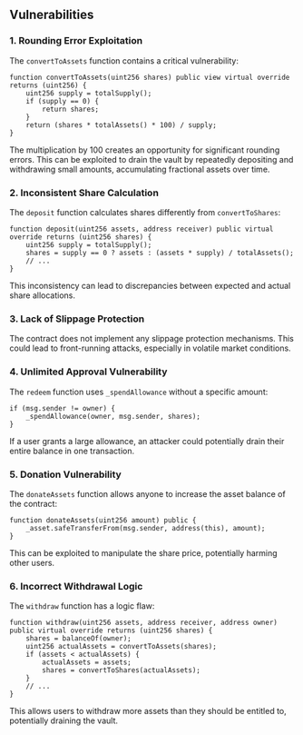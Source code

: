 ## Vulnerabilities

### 1. Rounding Error Exploitation

The `convertToAssets` function contains a critical vulnerability:

```solidity
function convertToAssets(uint256 shares) public view virtual override returns (uint256) {
    uint256 supply = totalSupply();
    if (supply == 0) {
        return shares;
    }
    return (shares * totalAssets() * 100) / supply;
}
```

The multiplication by 100 creates an opportunity for significant rounding errors. This can be exploited to drain the vault by repeatedly depositing and withdrawing small amounts, accumulating fractional assets over time.

### 2. Inconsistent Share Calculation

The `deposit` function calculates shares differently from `convertToShares`:

```solidity
function deposit(uint256 assets, address receiver) public virtual override returns (uint256 shares) {
    uint256 supply = totalSupply();
    shares = supply == 0 ? assets : (assets * supply) / totalAssets();
    // ...
}
```

This inconsistency can lead to discrepancies between expected and actual share allocations.

### 3. Lack of Slippage Protection

The contract does not implement any slippage protection mechanisms. This could lead to front-running attacks, especially in volatile market conditions.

### 4. Unlimited Approval Vulnerability

The `redeem` function uses `_spendAllowance` without a specific amount:

```solidity
if (msg.sender != owner) {
    _spendAllowance(owner, msg.sender, shares);
}
```

If a user grants a large allowance, an attacker could potentially drain their entire balance in one transaction.

### 5. Donation Vulnerability

The `donateAssets` function allows anyone to increase the asset balance of the contract:

```solidity
function donateAssets(uint256 amount) public {
    _asset.safeTransferFrom(msg.sender, address(this), amount);
}
```

This can be exploited to manipulate the share price, potentially harming other users.

### 6. Incorrect Withdrawal Logic

The `withdraw` function has a logic flaw:

```solidity
function withdraw(uint256 assets, address receiver, address owner) public virtual override returns (uint256 shares) {
    shares = balanceOf(owner);
    uint256 actualAssets = convertToAssets(shares);
    if (assets < actualAssets) {
        actualAssets = assets;
        shares = convertToShares(actualAssets);
    }
    // ...
}
```

This allows users to withdraw more assets than they should be entitled to, potentially draining the vault.
